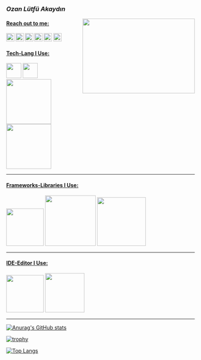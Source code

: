 ### <em>Ozan Lütfü Akaydın</em> ###
<img src="https://cdn.dribbble.com/users/1059583/screenshots/4171367/coding-freak.gif" align="right" width="300" height="200">

#### <u>Reach out to me:</u> ####

[<img width="22" align="left" src="https://unpkg.com/simple-icons@v5/icons/github.svg"/>][Github]
[<img width="22" align="left" src="https://unpkg.com/simple-icons@v5/icons/linkedin.svg"/>][Linkedin]
[<img width="22" align="left" src="https://unpkg.com/simple-icons@v5/icons/medium.svg"/>][Medium]
[<img width="22" align="left" src="https://unpkg.com/simple-icons@v5/icons/stackoverflow.svg"/>][Stackoverflow]
[<img width="22" src="https://unpkg.com/simple-icons@v5/icons/hackerrank.svg" />][HackerRank]
[<img width="22" src="https://unpkg.com/simple-icons@v5/icons/codewars.svg" />][CodeWars]


#### <u>Tech-Lang I Use:</u> ####
<img src="https://pbs.twimg.com/profile_images/1278344911847223297/k1ginRMI.jpg" width="40">
<img src="https://stickker.net/wp-content/uploads/2021/04/020-CSharp-600x600.png" width="40">
<img src="https://www.freepnglogos.com/uploads/html5-logo-png/html5-logo-devextreme-multi-purpose-controls-html-javascript-3.png" width="120">
<img src="https://dataera.com.tr/wp-content/uploads/2018/07/mssql-logo-1-820x450.jpg" width="120">



<hr>

#### <u>Frameworks-Libraries I Use:</u> ####
<img src="https://miro.medium.com/max/610/1*-kLHasEkk2EK7aSQPlq8vA.png" width="100">
<img src="https://nhibernate.info/images/posts/2009/08/29/ninject-logo.png" width="135">
<img src="https://raw.githubusercontent.com/FluentValidation/FluentValidation/gh-pages/assets/images/logo/fluent-validation-logo.png" width="130">

<hr>

#### <u>IDE-Editor I Use:</u> ####
<img src="https://www.wizcase.com/wp-content/uploads/2021/05/visual-studio-logo.jpeg" width="100">
<img src="https://miro.medium.com/max/720/0*JQ3INI7sdhkF1T3R.png" width="105">

<hr>

[![Anurag's GitHub stats](https://github-readme-stats.vercel.app/api?username=oznakdn)](https://github.com/anuraghazra/github-readme-stats)

[![trophy](https://github-profile-trophy.vercel.app/?username=oznakdn)](https://github.com/ryo-ma/github-profile-trophy)


[![Top Langs](https://github-readme-stats.vercel.app/api/top-langs/?username=oznakdn&layout=compact)](https://github.com/anuraghazra/github-readme-stats)








[Github]:https://github.com/oznakdn
[Linkedin]:https://www.linkedin.com/in/ozan-l%C3%BCtf%C3%BC-akaydin/
[Medium]:https://medium.com/@ozanakaydin
[Stackoverflow]:https://stackoverflow.com/users/15339231/ozanakdn
[HackerRank]:https://www.hackerrank.com/ozanakaydin
[CodeWars]:https://coderbyte.com/profile/oznakdn



